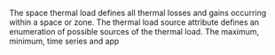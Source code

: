 The space thermal load defines all thermal losses and gains occurring within a space or zone. The thermal load source attribute defines an enumeration of possible sources of the thermal load. The maximum, minimum, time series and app
